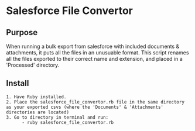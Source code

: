 # Salesforce File Convertor

## Purpose

When running a bulk export from salesforce with included documents & attachments, it puts all the files in an unusuable format.
This script renames all the files exported to their correct name and extension, and placed in a 'Processed' directory.
  
## Install

  	1. Have Ruby installed.
  	2. Place the salesforce_file_convertor.rb file in the same directory as your exported csvs (where the 'Documents' & 'Attachments' directories are located)
  	3. Go to directory in terminal and run:
  	      - ruby salesforce_file_convertor.rb

